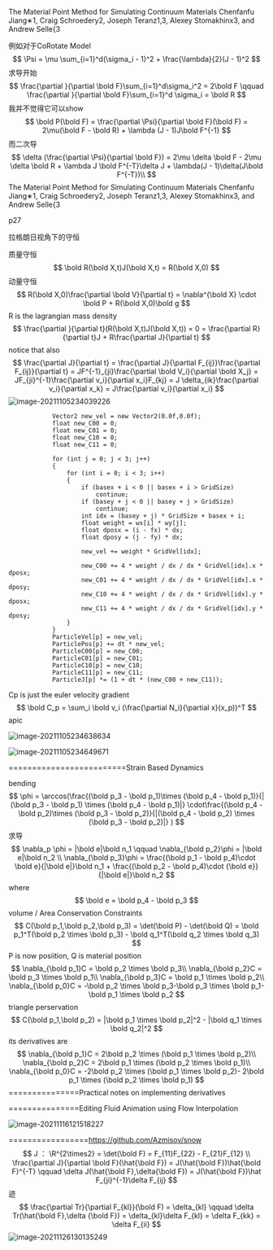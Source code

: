 The Material Point Method for Simulating Continuum Materials Chenfanfu Jiang∗1, Craig Schroedery2, Joseph Teranz1,3, Alexey Stomakhinx3, and Andrew Selle{3  

例如对于CoRotate Model
$$
\Psi = \mu \sum_{i=1}^d(\sigma_i - 1)^2 + \frac{\lambda}{2}(J - 1)^2
$$
求导开始
$$
\frac{\partial }{\partial \bold F}\sum_{i=1}^d\sigma_i^2 = 2\bold F \qquad \frac{\partial }{\partial \bold F}\sum_{i=1}^d \sigma_i = \bold R
$$
我并不觉得它可以show
$$
\bold P(\bold F) = \frac{\partial \Psi}{\partial \bold F}(\bold F) = 2\mu(\bold F - \bold R) + \lambda (J - 1)J\bold F^{-1}
$$
而二次导
$$
\delta (\frac{\partial \Psi}{\partial \bold F}) = 2\mu \delta \bold F - 2\mu \delta \bold R + \lambda J \bold F^{-T}\delta J + \lambda(J - 1)\delta(J\bold F^{-T})\\
$$
The Material Point Method for Simulating Continuum Materials Chenfanfu Jiang∗1, Craig Schroedery2, Joseph Teranz1,3, Alexey Stomakhinx3, and Andrew Selle{3  

p27

拉格朗日视角下的守恒

质量守恒
$$
\bold R(\bold X,t)J(\bold X,t) = R(\bold X,0)
$$
动量守恒
$$
R(\bold X,0)\frac{\partial \bold V}{\partial t} = \nabla^{\bold X} \cdot \bold P + R(\bold X,0)\bold g
$$
R is the lagrangian mass density
$$
\frac{\partial }{\partial t}(R(\bold X,t)J(\bold X,t)) = 0 = \frac{\partial R}{\partial t}J + R\frac{\partial J}{\partial t}
$$
notice that also
$$
\frac{\partial J}{\partial t} = \frac{\partial J}{\partial F_{ij}}\frac{\partial F_{ij}}{\partial t} = JF^{-1}_{ji}\frac{\partial \bold V_i}{\partial \bold X_j} = JF_{ji}^{-1}\frac{\partial v_i}{\partial x_i}F_{kj} = J \delta_{ik}\frac{\partial v_i}{\partial x_k} = J\frac{\partial v_i}{\partial x_i}
$$
![image-20211105234039226](E:\mycode\collection\定理\连续介质力学\image-20211105234039226.png)

```
            Vector2 new_vel = new Vector2(0.0f,0.0f);
            float new_C00 = 0;
            float new_C01 = 0;
            float new_C10 = 0;
            float new_C11 = 0;

            for (int j = 0; j < 3; j++)
            {
                for (int i = 0; i < 3; i++)
                {
                    if (basex + i < 0 || basex + i > GridSize)
                        continue;
                    if (basey + j < 0 || basey + j > GridSize)
                        continue;
                    int idx = (basey + j) * GridSize + basex + i;
                    float weight = wx[i] * wy[j];
                    float dposx = (i - fx) * dx;
                    float dposy = (j - fy) * dx;

                    new_vel += weight * GridVel[idx];

                    new_C00 += 4 * weight / dx / dx * GridVel[idx].x * dposx;
                    new_C01 += 4 * weight / dx / dx * GridVel[idx].x * dposy;
                    new_C10 += 4 * weight / dx / dx * GridVel[idx].y * dposx;
                    new_C11 += 4 * weight / dx / dx * GridVel[idx].y * dposy;
                }
            }
            ParticleVel[p] = new_vel;
            ParticlePos[p] += dt * new_vel;
            ParticleC00[p] = new_C00;
            ParticleC01[p] = new_C01;
            ParticleC10[p] = new_C10;
            ParticleC11[p] = new_C11;
            ParticleJ[p] *= (1 + dt * (new_C00 + new_C11));
```

Cp is just the euler velocity gradient
$$
\bold C_p = \sum_i \bold v_i (\frac{\partial N_i}{\partial x}(x_p))^T
$$
apic

![image-20211105234638634](E:\mycode\collection\定理\连续介质力学\image-20211105234638634.png)

![image-20211105234649671](E:\mycode\collection\定理\连续介质力学\image-20211105234649671.png)

=========================Strain Based Dynamics  

bending
$$
\phi = \arccos(\frac{(\bold p_3 - \bold p_1)\times (\bold p_4 - \bold p_1)}{|(\bold p_3 - \bold p_1) \times (\bold p_4 - \bold p_1)|} \cdot\frac{(\bold p_4 - \bold p_2)\times (\bold p_3 - \bold p_2)}{|(\bold p_4 - \bold p_2) \times (\bold p_3 - \bold p_2)|} )
$$
求导
$$
\nabla_p \phi = |\bold e|\bold n_1 \qquad \nabla_{\bold p_2}\phi = |\bold e|\bold n_2 \\
\nabla_{\bold p_3}\phi = \frac{(\bold p_1 - \bold p_4)\cdot \bold e}{|\bold e|}\bold n_1 + \frac{(\bold p_2 - \bold p_4)\cdot {\bold e}}{|\bold e|}\bold n_2
$$
where
$$
\bold e = \bold p_4 - \bold p_3
$$
volume / Area Conservation Constraints
$$
C(\bold p_1,\bold p_2,\bold p_3) = \det(\bold P) - \det(\bold Q) = \bold p_1^T(\bold p_2 \times \bold p_3) - \bold q_1^T(\bold q_2 \times \bold q_3)
$$
P is now posiition, Q is material position
$$
\nabla_{\bold p_1}C = \bold p_2 \times \bold p_3\\
\nabla_{\bold p_2}C = \bold p_3 \times \bold p_1\\
\nabla_{\bold p_3}C = \bold p_1 \times \bold p_2\\
\nabla_{\bold p_0}C = -\bold p_2 \times \bold p_3-\bold p_3 \times \bold p_1-\bold p_1 \times \bold p_2
$$
triangle perservation
$$
C(\bold p_1,\bold p_2) = |\bold p_1 \times \bold p_2|^2 - |\bold q_1 \times \bold q_2|^2
$$
its derivatives are
$$
\nabla_{\bold p_1}C = 2\bold p_2 \times (\bold p_1 \times \bold p_2)\\
\nabla_{\bold p_2}C = 2\bold p_1 \times (\bold p_2 \times \bold p_1)\\
\nabla_{\bold p_0}C = -2\bold p_2 \times (\bold p_1 \times \bold p_2)- 2\bold p_1 \times (\bold p_2 \times \bold p_1)
$$
===============Practical notes on implementing derivatives

===============Editing Fluid Animation using Flow Interpolation  

![image-20211116121518227](E:\mycode\collection\定理\连续介质力学\image-20211116121518227.png)

=================https://github.com/Azmisov/snow
$$
J ： \R^{2\times2} = \det(\bold F) = F_{11}F_{22} - F_{21}F_{12} \\
\frac{\partial J}{\partial \bold F}(\hat{\bold F}) = J(\hat{\bold F})\hat{\bold F}^{-T} \qquad \delta J(\hat{\bold F},\delta{\bold F}) = J(\hat{\bold F})\hat F_{ji}^{-1}\delta F_{ij}
$$
迹
$$
\frac{\partial Tr}{\partial F_{kl}}(\bold F) = \delta_{kl} \qquad \delta Tr(\hat{\bold F},\delta {\bold F}) = \delta_{kl}\delta F_{kl} = \delta F_{kk} = \delta F_{ii}
$$
![image-20211126130135249](E:\mycode\collection\定理\连续介质力学\image-20211126130135249.png)

